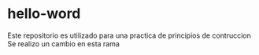 # hello-word
Este repositorio es utilizado para una practica de principios de contruccion
Se realizo un cambio en esta rama
